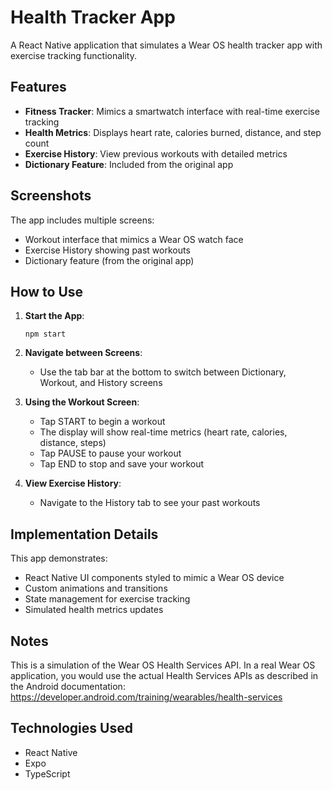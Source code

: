 # Health Tracker App

A React Native application that simulates a Wear OS health tracker app with exercise tracking functionality.

## Features

- **Fitness Tracker**: Mimics a smartwatch interface with real-time exercise tracking
- **Health Metrics**: Displays heart rate, calories burned, distance, and step count
- **Exercise History**: View previous workouts with detailed metrics
- **Dictionary Feature**: Included from the original app

## Screenshots

The app includes multiple screens:

- Workout interface that mimics a Wear OS watch face
- Exercise History showing past workouts
- Dictionary feature (from the original app)

## How to Use

1. **Start the App**:

   ```
   npm start
   ```

2. **Navigate between Screens**:

   - Use the tab bar at the bottom to switch between Dictionary, Workout, and History screens

3. **Using the Workout Screen**:

   - Tap START to begin a workout
   - The display will show real-time metrics (heart rate, calories, distance, steps)
   - Tap PAUSE to pause your workout
   - Tap END to stop and save your workout

4. **View Exercise History**:
   - Navigate to the History tab to see your past workouts

## Implementation Details

This app demonstrates:

- React Native UI components styled to mimic a Wear OS device
- Custom animations and transitions
- State management for exercise tracking
- Simulated health metrics updates

## Notes

This is a simulation of the Wear OS Health Services API. In a real Wear OS application, you would use the actual Health Services APIs as described in the Android documentation:
https://developer.android.com/training/wearables/health-services

## Technologies Used

- React Native
- Expo
- TypeScript
